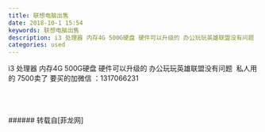 ```yaml
---
title: 联想电脑出售
date: 2018-10-1 15:54
keywords: 联想电脑出售
description: i3 处理器 内存4G 500G硬盘 硬件可以升级的 办公玩玩英雄联盟没有问题  私人用的 7500卖了 要买的加微信 ：1317066231
categories: used
---
```

<td class="t_f" id="postmessage_1920093">

i3 处理器 内存4G 500G硬盘 硬件可以升级的 办公玩玩英雄联盟没有问题  私人用的 7500卖了 要买的加微信 ：1317066231<br/>
<img alt="" border="0" class="zoom" data-cf-modified-1e3faa6648ff3f136259b22c-="" file="http://www.flw.ph/data/appbyme/upload/image/201810/01/PzArWNCjLBQp.jpg" id="aimg_FbNBm" lazyloadthumb="1" onclick="" onmouseover="" src="http://www.flw.ph/data/appbyme/upload/image/201810/01/PzArWNCjLBQp.jpg"/><br/>
<br/>
<img alt="" border="0" class="zoom" data-cf-modified-1e3faa6648ff3f136259b22c-="" file="http://www.flw.ph/data/appbyme/upload/image/201810/01/0NeFXN3xsOix.jpg" id="aimg_lyiyS" lazyloadthumb="1" onclick="" onmouseover="" src="http://www.flw.ph/data/appbyme/upload/image/201810/01/0NeFXN3xsOix.jpg"/><br/>
<br/>
<img alt="" border="0" class="zoom" data-cf-modified-1e3faa6648ff3f136259b22c-="" file="http://www.flw.ph/data/appbyme/upload/image/201810/01/itFOh9pgXnFO.jpg" id="aimg_AZdlO" lazyloadthumb="1" onclick="" onmouseover="" src="http://www.flw.ph/data/appbyme/upload/image/201810/01/itFOh9pgXnFO.jpg"/><br/>
<br/>
</td>
###### 转载自[菲龙网]